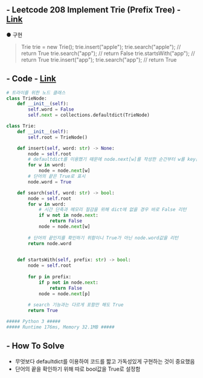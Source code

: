 ## - Leetcode 208 Implement Trie (Prefix Tree) - [Link](https://leetcode.com/problems/implement-trie-prefix-tree/)
● 구현  
> Trie trie = new Trie();
> trie.insert("apple");
> trie.search("apple");   // return True
> trie.search("app");     // return False
> trie.startsWith("app"); // return True
> trie.insert("app");
> trie.search("app");     // return True

## - Code - [Link](https://github.com/imtaesuu/AlgorithmPractice_with_Python/blob/main/Trie/Leetcode_208/Leetcode_208.py)

```python
# 트라이를 위한 노드 클래스
class TrieNode:
    def __init__(self):
        self.word = False
        self.next = collections.defaultdict(TrieNode)

class Trie:
    def __init__(self):
        self.root = TrieNode()

    def insert(self, word: str) -> None:
        node = self.root
        # defaultdict를 이용했기 때문에 node.next[w]를 작성한 순간부터 w를 key값으로 가지는 해쉬 생성
        for w in word:
            node = node.next[w]
        # 단어의 끝은 True로 표시
        node.word = True

    def search(self, word: str) -> bool:
        node = self.root
        for w in word:
            # 시간 단축과 메모리 절감을 위해 dict에 없을 경우 바로 False 리턴
            if w not in node.next:
                return False
            node = node.next[w]
        
        # 단어의 끝인지를 확인하기 위함이니 True가 아닌 node.word값을 리턴
        return node.word
            

    def startsWith(self, prefix: str) -> bool:
        node = self.root
        
        for p in prefix:
            if p not in node.next:
                return False
            node = node.next[p]
    
        # search 기능과는 다르게 포함만 해도 True
        return True

##### Python 3 #####
##### Runtime 176ms, Memory 32.1MB #####
```

## - **How To Solve**
- 무엇보다 defaultdict를 이용하여 코드를 짧고 가독성있게 구현하는 것이 중요했음
- 단어의 끝을 확인하기 위해 따로 bool값을 True로 설정함
